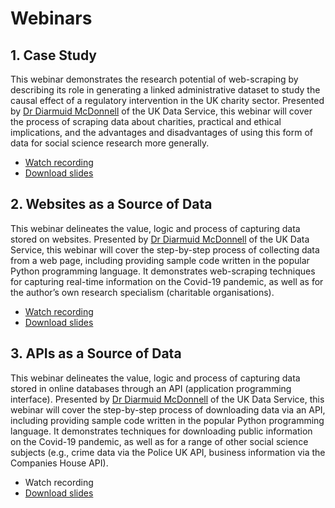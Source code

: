 # Webinars

## 1. Case Study
This webinar demonstrates the research potential of web-scraping by describing its role in generating a linked administrative dataset to study the causal effect of a regulatory intervention in the UK charity sector. Presented by [Dr Diarmuid McDonnell](https://www.research.manchester.ac.uk/portal/diarmuid.mcdonnell.html) of the UK Data Service, this webinar will cover the process of scraping data about charities, practical and ethical implications, and the advantages and disadvantages of using this form of data for social science research more generally.
* [Watch recording](https://www.youtube.com/watch?v=ygA1bONLq-4)
* [Download slides](./ukds-nfod-web-scraping-case-study-2020-03-27.pdf)

## 2. Websites as a Source of Data
This webinar delineates the value, logic and process of capturing data stored on websites. Presented by [Dr Diarmuid McDonnell](https://www.research.manchester.ac.uk/portal/diarmuid.mcdonnell.html) of the UK Data Service, this webinar will cover the step-by-step process of collecting data from a web page, including providing sample code written in the popular Python programming language. It demonstrates web-scraping techniques for capturing real-time information on the Covid-19 pandemic, as well as for the author’s own research specialism (charitable organisations).
* [Watch recording](https://www.youtube.com/watch?v=Q-UaAFBtUDw)
* [Download slides](./ukds-nfod-web-scraping-websites-2020-04-23.pdf)

## 3. APIs as a Source of Data
This webinar delineates the value, logic and process of capturing data stored in online databases through an API (application programming interface). Presented by [Dr Diarmuid McDonnell](https://www.research.manchester.ac.uk/portal/diarmuid.mcdonnell.html) of the UK Data Service, this webinar will cover the step-by-step process of downloading data via an API, including providing sample code written in the popular Python programming language. It demonstrates techniques for downloading public information on the Covid-19 pandemic, as well as for a range of other social science subjects (e.g., crime data via the Police UK API, business information via the Companies House API).
* Watch recording
* [Download slides](./ukds-nfod-web-scraping-apis-2020-04-30.pdf)
